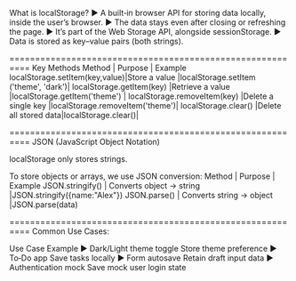 What is localStorage?
  ▶ A built‑in browser API for storing data locally, inside the user’s browser.
  ▶ The data stays even after closing or refreshing the page.
  ▶ It’s part of the Web Storage API, alongside sessionStorage.
  ▶ Data is stored as key–value pairs (both strings).
  
==========================================================
Key Methods
Method	                       |    Purpose           |    Example
localStorage.setItem(key,value)|Store a value         |localStorage.setItem ('theme', 'dark')|
localStorage.getItem(key)      |Retrieve a value	    |localStorage.getItem('theme') |
localStorage.removeItem(key)   |Delete a single key   |localStorage.removeItem('theme')|
localStorage.clear()	         |Delete all stored data|localStorage.clear()|


==========================================================
JSON (JavaScript Object Notation)

localStorage only stores strings.

To store objects or arrays, we use JSON conversion:
Method	            |      Purpose	                  |   Example
JSON.stringify()    |	Converts object → string	      |JSON.stringify({name:"Alex"})
JSON.parse()	      | Converts string → object	      |JSON.parse(data)

==========================================================
Common Use Cases:
  
Use Case	Example
  ▶ Dark/Light theme toggle	Store theme preference
  ▶ To‑Do app	Save tasks locally
  ▶ Form autosave	Retain draft input data
  ▶ Authentication mock	Save mock user login state